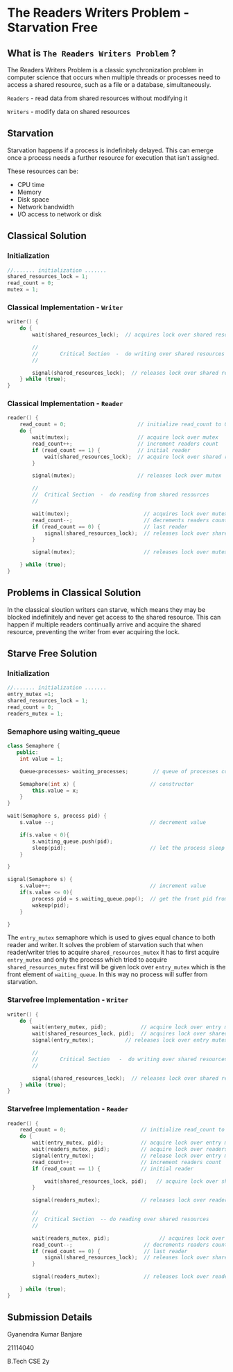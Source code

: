 # The Readers Writers Problem - Starvation Free

## What is `The Readers Writers Problem` ?

The Readers Writers Problem is a classic synchronization problem in computer science that occurs when multiple threads or processes need to access a shared resource, such as a file or a database, simultaneously.

`Readers` - read data from shared resources without modifying it

`Writers` - modify data on shared resources

## Starvation

Starvation happens if a process is indefinitely delayed. This can emerge once a process needs a further resource for execution that isn’t assigned.

These resources can be:

* CPU time
* Memory
* Disk space
* Network bandwidth
* I/O access to network or disk

## Classical Solution

### Initialization

```cpp
//....... initialization .......
shared_resources_lock = 1;
read_count = 0;
mutex = 1;
```

### Classical Implementation - `Writer`

```cpp
writer() {
    do {
        wait(shared_resources_lock);  // acquires lock over shared resources mutex

        //
        //       Critical Section  -  do writing over shared resources
        //

        signal(shared_resources_lock);  // releases lock over shared resources mutex
    } while (true);
}
```

### Classical Implementation - `Reader`

```cpp
reader() {
    read_count = 0;                       // initialize read_count to 0
    do {
        wait(mutex);                      // acquire lock over mutex
        read_count++;                     // increment readers count
        if (read_count == 1) {            // initial reader
            wait(shared_resources_lock);  // acquire lock over shared resources
        }

        signal(mutex);                    // releases lock over mutex

        //
        //  Critical Section  -  do reading from shared resources
        //

        wait(mutex);                        // acquires lock over mutex
        read_count--;                       // decrements readers count
        if (read_count == 0) {              // last reader
            signal(shared_resources_lock);  // releases lock over shared resources
        }

        signal(mutex);                      // releases lock over mutex

    } while (true);
}
```

## Problems in Classical Solution

In the classical sloution writers can starve, which means they may be blocked indefinitely and never get access to the shared resource. This can happen if multiple readers continually arrive and acquire the shared resource, preventing the writer from ever acquiring the lock.

## Starve Free Solution

### Initialization

```cpp
//....... initialization .......
entry_mutex =1;
shared_resources_lock = 1;
read_count = 0;
readers_mutex = 1;
```

### Semaphore using waiting_queue

```cpp
class Semaphore {
   public:
    int value = 1;

    Queue<processes> waiting_processes;        // queue of processes containing process information

    Semaphore(int x) {                        // constructor
        this.value = x;
    }
}

wait(Semaphore s, process pid) {
    s.value --;                               // decrement value

    if(s.value < 0){
        s.waiting_queue.push(pid);
        sleep(pid);                           // let the process sleep
    }

}

signal(Semaphore s) {
    s.value++;                                // increment value
    if(s.value <= 0){
        process pid = s.waiting_queue.pop();  // get the front pid from waiting_queue and remove it from queue
        wakeup(pid);
    }

}

```

The `entry_mutex` semaphore which is used to gives equal chance to both reader and writer. It solves the problem of starvation such that when reader/writer tries to acquire `shared_resources_mutex` it has to first acquire `entry_mutex` and only the process which tried to acquire `shared_resources_mutex` first will be given lock over `entry_mutex` which is the front element of `waiting_queue`. In this way no process will suffer from starvation.

### Starvefree Implementation - `Writer`

```cpp
writer() {
    do {
        wait(entery_mutex, pid);           // acquire lock over entry mutex
        wait(shared_resources_lock, pid);  // acquires lock over shared resources
        signal(entry_mutex);          // releases lock over entry mutex

        //
        //       Critical Section   -  do writing over shared resources
        //

        signal(shared_resources_lock);  // releases lock over shared resources
    } while (true);
}
```

### Starvefree Implementation - `Reader`

```cpp
reader() {
    read_count = 0;                        // initialize read_count to 0
    do {
        wait(entry_mutex, pid);            // acquire lock over entry mutex
        wait(readers_mutex, pid);          // acquire lock over readers mutex
        signal(entry_mutex);               // release lock over entry mutex
        read_count++;                      // increment readers count
        if (read_count == 1) {             // initial reader

            wait(shared_resources_lock, pid);   // acquire lock over shared resources
        }

        signal(readers_mutex);             // releases lock over readers mutex

        //
        //  Critical Section  -- do reading over shared resources
        //

        wait(readers_mutex, pid);                // acquires lock over readers mutex
        read_count--;                       // decrements readers count
        if (read_count == 0) {              // last reader
            signal(shared_resources_lock);  // releases lock over shared resources
        }

        signal(readers_mutex);              // releases lock over readers mutex

    } while (true);
}
```

## Submission Details

Gyanendra Kumar Banjare

21114040

B.Tech CSE 2y